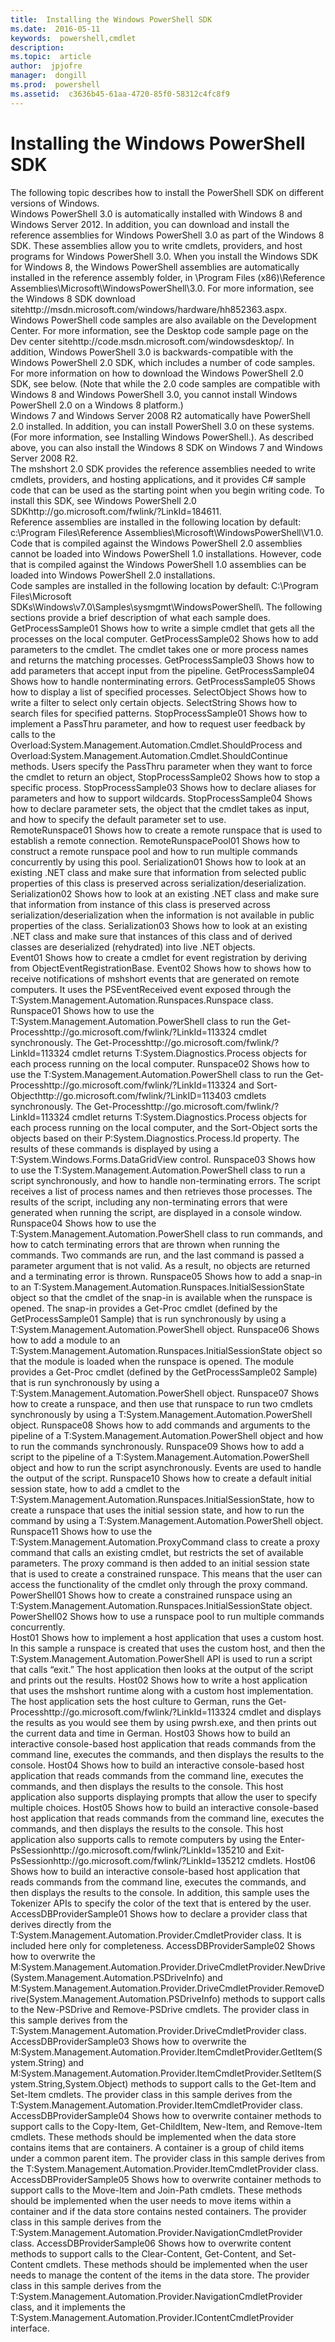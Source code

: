 ```yaml
---
title:  Installing the Windows PowerShell SDK
ms.date:  2016-05-11
keywords:  powershell,cmdlet
description:  
ms.topic:  article
author:  jpjofre
manager:  dongill
ms.prod:  powershell
ms.assetid:  c3636b45-61aa-4720-85f0-58312c4fc8f9
---
```


# Installing the Windows PowerShell SDK
<?xml version="1.0" encoding="utf-8"?>
<developerConceptualDocument xmlns="http://ddue.schemas.microsoft.com/authoring/2003/5" xmlns:xlink="http://www.w3.org/1999/xlink" xmlns:xsi="http://www.w3.org/2001/XMLSchema-instance" xsi:schemaLocation="http://ddue.schemas.microsoft.com/authoring/2003/5 http://dduestorage.blob.core.windows.net/ddueschema/developer.xsd">
  <introduction>
    <para>The following topic describes how to install the PowerShell SDK on different versions of Windows.</para>
  </introduction>
  <section>
    <title>Installing Windows PowerShell 3.0 SDK for Windows 8 and Windows Server 2012</title>
    <content>
      <para>Windows PowerShell 3.0 is automatically installed with Windows 8 and Windows Server 2012. In addition, you can download and install the reference assemblies for Windows PowerShell 3.0 as part of the Windows 8 SDK. These assemblies allow you to write cmdlets, providers, and host programs for Windows PowerShell 3.0. When you install the Windows SDK for Windows 8, the Windows PowerShell assemblies are automatically installed in the reference assembly folder, in \Program Files (x86)\Reference Assemblies\Microsoft\WindowsPowerShell\3.0. For more information, see the <externalLink><linkText>Windows 8 SDK download site</linkText><linkUri>http://msdn.microsoft.com/windows/hardware/hh852363.aspx</linkUri></externalLink>. Windows PowerShell code samples are also available on the Development Center. For more information, see the Desktop code sample page on the <externalLink><linkText>Dev center site</linkText><linkUri>http://code.msdn.microsoft.com/windowsdesktop/</linkUri></externalLink>. </para>
      <para>In addition, Windows PowerShell 3.0 is backwards-compatible with the Windows PowerShell 2.0 SDK, which includes a number of code samples. For more information on how to download the Windows PowerShell 2.0 SDK, see below. (Note that while the 2.0 code samples are compatible with Windows 8 and Windows PowerShell 3.0, you cannot install Windows PowerShell 2.0 on a Windows 8 platform.) </para>
    </content>
  </section>
  <section>
    <title>Installing Windows PowerShell 3.0 SDK for Windows 7 and Windows Server 2008 R2</title>
    <content>
      <para>Windows 7 and Windows Server 2008 R2 automatically have PowerShell 2.0 installed. In addition, you can install PowerShell 3.0 on these systems. (For more information, see <link xlink:href="6fbb0409-5a54-48ec-95e6-7f8b7d8c4969">Installing Windows PowerShell</link>.). As described above, you can also install the Windows 8 SDK on Windows 7 and Windows Server 2008 R2.</para>
    </content>
  </section>
  <section>
    <title>Installing Windows PowerShell 2.0 SDK for Windows 7, Vista, XP, Server 2003, and Server 2008</title>
    <content>
      <para>The <token>mshshort</token> 2.0 SDK provides the reference assemblies needed to write cmdlets, providers, and hosting applications, and it provides C# sample code that can be used as the starting point when you begin writing code. </para>
      <para>To install this SDK, see <externalLink><linkText>Windows PowerShell 2.0 SDK</linkText><linkUri>http://go.microsoft.com/fwlink/?LinkId=184611</linkUri></externalLink>.</para>
    </content>
    <sections>
      <section>
        <title>Reference assemblies</title>
        <content>
          <para>Reference assemblies are installed in the following location by default: <codeInline>c:\Program Files\Reference Assemblies\Microsoft\WindowsPowerShell\V1.0</codeInline>.</para>
          <alert class="note">
            <para>Code that is compiled against the Windows PowerShell 2.0 assemblies cannot be loaded into Windows PowerShell 1.0 installations. However, code that is compiled against the Windows PowerShell 1.0 assemblies can be loaded into Windows PowerShell 2.0 installations.</para>
          </alert>
        </content>
      </section>
      <section>
        <title>Samples</title>
        <content>
          <para>Code samples are installed in the following location by default: <codeInline>C:\Program Files\Microsoft SDKs\Windows\v7.0\Samples\sysmgmt\WindowsPowerShell\</codeInline>.</para>
          <para>The following sections provide a brief description of what each sample does.</para>
        </content>
        <sections>
          <section>
            <title>Cmdlet samples</title>
            <content>
              <definitionTable>
                <definedTerm>GetProcessSample01</definedTerm>
                <definition>
                  <para>Shows how to write a simple cmdlet that gets all the processes on the local computer.</para>
                </definition>
                <definedTerm>GetProcessSample02</definedTerm>
                <definition>
                  <para>Shows how to add parameters to the cmdlet. The cmdlet takes one or more process names and returns the matching processes.</para>
                </definition>
                <definedTerm>GetProcessSample03</definedTerm>
                <definition>
                  <para>Shows how to add parameters that accept input from the pipeline.</para>
                </definition>
                <definedTerm>GetProcessSample04</definedTerm>
                <definition>
                  <para>Shows how to handle nonterminating errors.</para>
                </definition>
                <definedTerm>GetProcessSample05</definedTerm>
                <definition>
                  <para>Shows how to display a list of specified processes.</para>
                </definition>
                <definedTerm>SelectObject</definedTerm>
                <definition>
                  <para>Shows how to write a filter to select only certain objects. </para>
                </definition>
                <definedTerm>SelectString</definedTerm>
                <definition>
                  <para>Shows how to search files for specified patterns.</para>
                </definition>
                <definedTerm>StopProcessSample01</definedTerm>
                <definition>
                  <para>Shows how to implement a <parameterReference>PassThru</parameterReference> parameter, and how to request user feedback by calls to the <codeEntityReference>Overload:System.Management.Automation.Cmdlet.ShouldProcess</codeEntityReference> and <codeEntityReference>Overload:System.Management.Automation.Cmdlet.ShouldContinue</codeEntityReference> methods. Users specify the <parameterReference>PassThru</parameterReference> parameter when they want to force the cmdlet to return an object, </para>
                </definition>
                <definedTerm>StopProcessSample02</definedTerm>
                <definition>
                  <para>Shows how to stop a specific process.</para>
                </definition>
                <definedTerm>StopProcessSample03</definedTerm>
                <definition>
                  <para>Shows how to declare aliases for parameters and how to support wildcards.</para>
                </definition>
                <definedTerm>StopProcessSample04</definedTerm>
                <definition>
                  <para>Shows how to declare parameter sets, the object that the cmdlet takes as input, and how to specify the default parameter set to use.</para>
                </definition>
              </definitionTable>
            </content>
          </section>
          <section>
            <title>Remoting samples</title>
            <content>
              <definitionTable>
                <definedTerm>RemoteRunspace01</definedTerm>
                <definition>
                  <para>Shows how to create a remote runspace that is used to establish a remote connection.</para>
                </definition>
                <definedTerm>RemoteRunspacePool01</definedTerm>
                <definition>
                  <para>Shows how to construct a remote runspace pool and how to run multiple commands concurrently by using this pool.</para>
                </definition>
                <definedTerm>Serialization01</definedTerm>
                <definition>
                  <para>Shows how to look at an existing .NET class and make sure that information from selected public properties of this class is preserved across serialization/deserialization.</para>
                </definition>
                <definedTerm>Serialization02</definedTerm>
                <definition>
                  <para>Shows how to look at an existing .NET class and make sure that information from instance of this class is preserved across serialization/deserialization when the information is not available in public properties of the class.</para>
                </definition>
                <definedTerm>Serialization03</definedTerm>
                <definition>
                  <para>Shows how to look at an existing .NET class and make sure that instances of this class and of derived classes are deserialized (rehydrated) into live .NET objects.</para>
                </definition>
              </definitionTable>
            </content>
          </section>
          <section>
            <title>Event samples</title>
            <content>
              <definitionTable>
                <definedTerm>Event01</definedTerm>
                <definition>
                  <para>Shows how to create a cmdlet for event registration by deriving from ObjectEventRegistrationBase.</para>
                </definition>
                <definedTerm>Event02</definedTerm>
                <definition>
                  <para>Shows how to shows how to receive notifications of <token>mshshort</token> events that are generated on remote computers. It uses the PSEventReceived event exposed through the <codeEntityReference>T:System.Management.Automation.Runspaces.Runspace</codeEntityReference> class.</para>
                </definition>
              </definitionTable>
            </content>
          </section>
          <section>
            <title>Hosting application samples</title>
            <content>
              <definitionTable>
                <definedTerm>Runspace01</definedTerm>
                <definition>
                  <para>Shows how to use the <codeEntityReference>T:System.Management.Automation.PowerShell</codeEntityReference> class to run the <externalLink><linkText>Get-Process</linkText><linkUri>http://go.microsoft.com/fwlink/?LinkId=113324</linkUri></externalLink> cmdlet synchronously. The <externalLink><linkText>Get-Process</linkText><linkUri>http://go.microsoft.com/fwlink/?LinkId=113324</linkUri></externalLink> cmdlet returns <codeEntityReference>T:System.Diagnostics.Process</codeEntityReference> objects for each process running on the local computer.</para>
                </definition>
                <definedTerm>Runspace02</definedTerm>
                <definition>
                  <para>Shows how to use the <codeEntityReference>T:System.Management.Automation.PowerShell</codeEntityReference> class to run the <externalLink><linkText>Get-Process</linkText><linkUri>http://go.microsoft.com/fwlink/?LinkId=113324</linkUri></externalLink> and <externalLink><linkText>Sort-Object</linkText><linkUri>http://go.microsoft.com/fwlink/?LinkID=113403</linkUri></externalLink> cmdlets synchronously. The <externalLink><linkText>Get-Process</linkText><linkUri>http://go.microsoft.com/fwlink/?LinkId=113324</linkUri></externalLink> cmdlet returns <codeEntityReference>T:System.Diagnostics.Process</codeEntityReference> objects for each process running on the local computer, and the Sort-Object sorts the objects based on their <codeEntityReference>P:System.Diagnostics.Process.Id</codeEntityReference> property. The results of these commands is displayed by using a <codeEntityReference>T:System.Windows.Forms.DataGridView</codeEntityReference> control.</para>
                </definition>
                <definedTerm>Runspace03</definedTerm>
                <definition>
                  <para>Shows how to use the <codeEntityReference>T:System.Management.Automation.PowerShell</codeEntityReference> class to run a script synchronously, and how to handle non-terminating errors. The script receives a list of process names and then retrieves those processes. The results of the script, including any non-terminating errors that were generated when running the script, are displayed in a console window.</para>
                </definition>
                <definedTerm>Runspace04</definedTerm>
                <definition>
                  <para>Shows how to use the <codeEntityReference>T:System.Management.Automation.PowerShell</codeEntityReference> class to run commands, and how to catch terminating errors that are thrown when running the commands. Two commands are run, and the last command is passed a parameter argument that is not valid. As a result, no objects are returned and a terminating error is thrown.</para>
                </definition>
                <definedTerm>Runspace05</definedTerm>
                <definition>
                  <para>Shows how to add a snap-in to an <codeEntityReference>T:System.Management.Automation.Runspaces.InitialSessionState</codeEntityReference> object so that the cmdlet of the snap-in is available when the runspace is opened. The snap-in provides a Get-Proc cmdlet (defined by the <legacyLink xlink:href="7b48bf80-cbf0-4cb1-8d5b-3b8d06196598">GetProcessSample01 Sample</legacyLink>) that is run synchronously by using a <codeEntityReference>T:System.Management.Automation.PowerShell</codeEntityReference> object.</para>
                </definition>
                <definedTerm>Runspace06</definedTerm>
                <definition>
                  <para>Shows how to add a module to an <codeEntityReference>T:System.Management.Automation.Runspaces.InitialSessionState</codeEntityReference> object so that the module is loaded when the runspace is opened. The module provides a Get-Proc cmdlet (defined by the <legacyLink xlink:href="481f557d-3344-4d33-b2da-4736a0165181">GetProcessSample02 Sample</legacyLink>) that is run synchronously by using a <codeEntityReference>T:System.Management.Automation.PowerShell</codeEntityReference> object.</para>
                </definition>
                <definedTerm>Runspace07</definedTerm>
                <definition>
                  <para>Shows how to create a runspace, and then use that runspace to run two cmdlets synchronously by using a <codeEntityReference>T:System.Management.Automation.PowerShell</codeEntityReference> object.</para>
                </definition>
                <definedTerm>Runspace08</definedTerm>
                <definition>
                  <para>Shows how to add commands and arguments to the pipeline of a <codeEntityReference>T:System.Management.Automation.PowerShell</codeEntityReference> object and how to run the commands synchronously.</para>
                </definition>
                <definedTerm>Runspace09</definedTerm>
                <definition>
                  <para>Shows how to add a script to the pipeline of a <codeEntityReference>T:System.Management.Automation.PowerShell</codeEntityReference> object and how to run the script asynchronously. Events are used to handle the output of the script.</para>
                </definition>
                <definedTerm>Runspace10</definedTerm>
                <definition>
                  <para>Shows how to create a default initial session state, how to add a cmdlet to the <codeEntityReference>T:System.Management.Automation.Runspaces.InitialSessionState</codeEntityReference>, how to create a runspace that uses the initial session state, and how to run the command by using a <codeEntityReference>T:System.Management.Automation.PowerShell</codeEntityReference> object.</para>
                </definition>
                <definedTerm>Runspace11</definedTerm>
                <definition>
                  <para>Shows how to use the <codeEntityReference>T:System.Management.Automation.ProxyCommand</codeEntityReference> class to create a proxy command that calls an existing cmdlet, but restricts the set of available parameters. The proxy command is then added to an initial session state that is used to create a constrained runspace. This means that the user can access the functionality of the cmdlet only through the proxy command.</para>
                </definition>
                <definedTerm>PowerShell01</definedTerm>
                <definition>
                  <para>Shows how to create a constrained runspace using an <codeEntityReference>T:System.Management.Automation.Runspaces.InitialSessionState</codeEntityReference> object.</para>
                </definition>
                <definedTerm>PowerShell02</definedTerm>
                <definition>
                  <para>Shows how to use a runspace pool to run multiple commands concurrently.</para>
                </definition>
              </definitionTable>
            </content>
          </section>
          <section>
            <title>Host samples</title>
            <content>
              <definitionTable>
                <definedTerm>Host01</definedTerm>
                <definition>
                  <para>Shows how to implement a host application that uses a custom host. In this sample a runspace is created that uses the custom host, and then the <codeEntityReference>T:System.Management.Automation.PowerShell</codeEntityReference> API is used to run a script that calls “exit.” The host application then looks at the output of the script and prints out the results.</para>
                </definition>
                <definedTerm>Host02</definedTerm>
                <definition>
                  <para>Shows how to write a host application that uses the <token>mshshort</token> runtime along with a custom host implementation. The host application sets the host culture to German, runs the <externalLink><linkText>Get-Process</linkText><linkUri>http://go.microsoft.com/fwlink/?LinkId=113324</linkUri></externalLink> cmdlet and displays the results as you would see them by using pwrsh.exe, and then prints out the current data and time in German.</para>
                </definition>
                <definedTerm>Host03</definedTerm>
                <definition>
                  <para>Shows how to build an interactive console-based host application that reads commands from the command line, executes the commands, and then displays the results to the console.</para>
                </definition>
                <definedTerm>Host04</definedTerm>
                <definition>
                  <para>Shows how to build an interactive console-based host application that reads commands from the command line, executes the commands, and then displays the results to the console. This host application also supports displaying prompts that allow the user to specify multiple choices.</para>
                </definition>
                <definedTerm>Host05</definedTerm>
                <definition>
                  <para>Shows how to build an interactive console-based host application that reads commands from the command line, executes the commands, and then displays the results to the console. This host application also supports calls to remote computers by using the <externalLink><linkText>Enter-PsSession</linkText><linkUri>http://go.microsoft.com/fwlink/?LinkId=135210</linkUri></externalLink> and <externalLink><linkText>Exit-PsSession</linkText><linkUri>http://go.microsoft.com/fwlink/?LinkId=135212</linkUri></externalLink> cmdlets.</para>
                </definition>
                <definedTerm>Host06</definedTerm>
                <definition>
                  <para>Shows how to build an interactive console-based host application that reads commands from the command line, executes the commands, and then displays the results to the console. In addition, this sample uses the Tokenizer APIs to specify the color of the text that is entered by the user.</para>
                </definition>
              </definitionTable>
            </content>
          </section>
          <section>
            <title>Provider samples</title>
            <content>
              <definitionTable>
                <definedTerm>AccessDBProviderSample01</definedTerm>
                <definition>
                  <para>Shows how to declare a provider class that derives directly from the <codeEntityReference>T:System.Management.Automation.Provider.CmdletProvider</codeEntityReference> class. It is included here only for completeness.</para>
                </definition>
                <definedTerm>AccessDBProviderSample02</definedTerm>
                <definition>
                  <para>Shows how to overwrite the <codeEntityReference>M:System.Management.Automation.Provider.DriveCmdletProvider.NewDrive(System.Management.Automation.PSDriveInfo)</codeEntityReference> and <codeEntityReference>M:System.Management.Automation.Provider.DriveCmdletProvider.RemoveDrive(System.Management.Automation.PSDriveInfo)</codeEntityReference> methods to support calls to the New-PSDrive and Remove-PSDrive cmdlets. The provider class in this sample derives from the <codeEntityReference>T:System.Management.Automation.Provider.DriveCmdletProvider</codeEntityReference> class.</para>
                </definition>
                <definedTerm>AccessDBProviderSample03</definedTerm>
                <definition>
                  <para>Shows how to overwrite the <codeEntityReference>M:System.Management.Automation.Provider.ItemCmdletProvider.GetItem(System.String)</codeEntityReference> and <codeEntityReference>M:System.Management.Automation.Provider.ItemCmdletProvider.SetItem(System.String,System.Object)</codeEntityReference> methods to support calls to the Get-Item and Set-Item cmdlets. The provider class in this sample derives from the <codeEntityReference>T:System.Management.Automation.Provider.ItemCmdletProvider</codeEntityReference> class.</para>
                </definition>
                <definedTerm>AccessDBProviderSample04</definedTerm>
                <definition>
                  <para>Shows how to overwrite container methods to support calls to the Copy-Item, Get-ChildItem, New-Item, and Remove-Item cmdlets. These methods should be implemented when the data store contains items that are containers. A container is a group of child items under a common parent item. The provider class in this sample derives from the <codeEntityReference>T:System.Management.Automation.Provider.ItemCmdletProvider</codeEntityReference> class.</para>
                </definition>
                <definedTerm>AccessDBProviderSample05</definedTerm>
                <definition>
                  <para>Shows how to overwrite container methods to support calls to the Move-Item and Join-Path cmdlets. These methods should be implemented when the user needs to move items within a container and if the data store contains nested containers. The provider class in this sample derives from the <codeEntityReference>T:System.Management.Automation.Provider.NavigationCmdletProvider</codeEntityReference> class.</para>
                </definition>
                <definedTerm>AccessDBProviderSample06</definedTerm>
                <definition>
                  <para>Shows how to overwrite content methods to support calls to the Clear-Content, Get-Content, and Set-Content cmdlets. These methods should be implemented when the user needs to manage the content of the items in the data store. The provider class in this sample derives from the <codeEntityReference>T:System.Management.Automation.Provider.NavigationCmdletProvider</codeEntityReference> class, and it implements the <codeEntityReference>T:System.Management.Automation.Provider.IContentCmdletProvider</codeEntityReference> interface.</para>
                </definition>
              </definitionTable>
            </content>
          </section>
        </sections>
      </section>
    </sections>
  </section>
  <relatedTopics />
</developerConceptualDocument>

